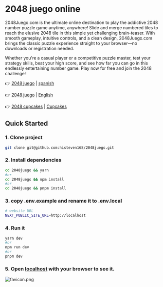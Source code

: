 # 2048 juego online
2048Juego.com is the ultimate online destination to play the addictive 2048 number puzzle game anytime, anywhere! Slide and merge numbered tiles to reach the elusive 2048 tile in this simple yet challenging brain-teaser. With smooth gameplay, intuitive controls, and a clean design, 2048Juego.com brings the classic puzzle experience straight to your browser—no downloads or registration needed.

Whether you're a casual player or a competitive puzzle master, test your strategy skills, beat your high score, and see how far you can go in this endlessly entertaining number game. Play now for free and join the 2048 challenge!

👉 [2048 juego](https://2048juego.com) | [spanish]([[https://github.com/histeven168/2048juego/blob/main/README.md](https://github.com/histeven168/2048juego/edit/main/README.md)](https://github.com/histeven168/2048juego/edit/main/README.md))

👉 [2048 juego](https://2048juego.com/en/) | [English]([[https://github.com/histeven168/2048juego/blob/main/README.md](https://github.com/histeven168/2048juego/edit/main/README.md)](https://github.com/histeven168/2048juego/edit/main/README.md))

👉 [2048 cupcakes](https://cupcakes2048。org/) | [Cupcakes]([[https://github.com/histeven168/2048juego/blob/main/README.md](https://github.com/histeven168/2048juego/edit/main/README.md)](https://github.com/histeven168/2048juego/edit/main/README.md))


## Quick Started

### 1. Clone project

```bash
git clone git@github.com:histeven168/2048juego.git
```

### 2. Install dependencies

```bash
cd 2048juego && yarn
#or
cd 2048juego && npm install
#or
cd 2048juego && pnpm install
```

### 3. copy .env.example and rename it to .env.local

```bash
# website URL
NEXT_PUBLIC_SITE_URL=http://localhost

```

### 4. Run it

```bash
yarn dev
#or
npm run dev
#or
pnpm dev
```

### 5. Open [localhost](localhost) with your browser to see it.
![favicon.png](https://2048juego.com/favicon.png)
